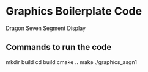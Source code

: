 Graphics Boilerplate Code
=========================

Dragon
Seven Segment Display

Commands to run the code
-------
mkdir build
cd build
cmake ..
make
./graphics_asgn1
